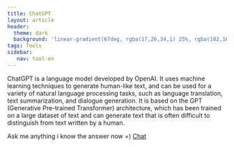 ```yaml
---
title: ChatGPT
layout: article
header:
  theme: dark
  background: 'linear-gradient(67deg, rgba(17,26,34,1) 25%, rgba(102,102,102,1) 43%, rgba(255,255,255,1) 80%)'
tags: Tools
sidebar: 
   nav: tool-en 
--- 
```

ChatGPT is a language model developed by OpenAI. It uses machine learning techniques to generate human-like text, and can be used for a variety of natural language processing tasks, such as language translation, text summarization, and dialogue generation. It is based on the GPT (Generative Pre-trained Transformer) architecture, which has been trained on a large dataset of text and can generate text that is often difficult to distinguish from text written by a human.

Ask me anything i know the answer now =)
[Chat](https://openai.com/blog/chatgpt/)
